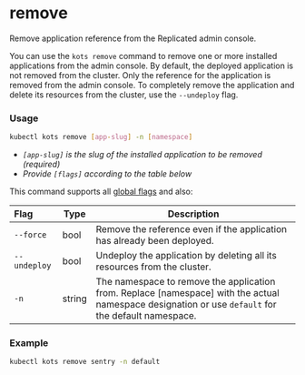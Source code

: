 # remove

Remove application reference from the Replicated admin console.

You can use the `kots remove` command to remove one or more installed applications from the admin console.
By default, the deployed application is not removed from the cluster. Only the reference for the application is removed from the admin console. To completely remove the application and delete its resources from the cluster, use the `--undeploy` flag.

### Usage
```bash
kubectl kots remove [app-slug] -n [namespace]
```
* _`[app-slug]` is the slug of the installed application to be removed (required)_
* _Provide `[flags]` according to the table below_

This command supports all [global flags](kots-cli-global-flags) and also:


| Flag         | Type   | Description                                                            |
|:-------------|--------|------------------------------------------------------------------------|
| `--force`    |  bool  | Remove the reference even if the application has already been deployed. |
| `--undeploy` |  bool  | Undeploy the application by deleting all its resources from the cluster.   |
| `-n`         | string | The namespace to remove the application from. Replace [namespace] with the actual namespace designation or use `default` for the default namespace. |

### Example
```bash
kubectl kots remove sentry -n default
```
